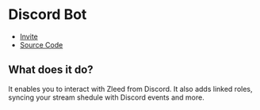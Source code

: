# Discord Bot

- [Invite](https://discord.com/api/oauth2/authorize?client_id=1162682587676942367&permissions=17601581288448&scope=bot%20applications.commands)
- [Source Code](https://github.com/ZleedApp/DiscordBot)

## What does it do?

It enables you to interact with Zleed from Discord. It also adds linked roles, syncing your stream shedule with Discord events and more.